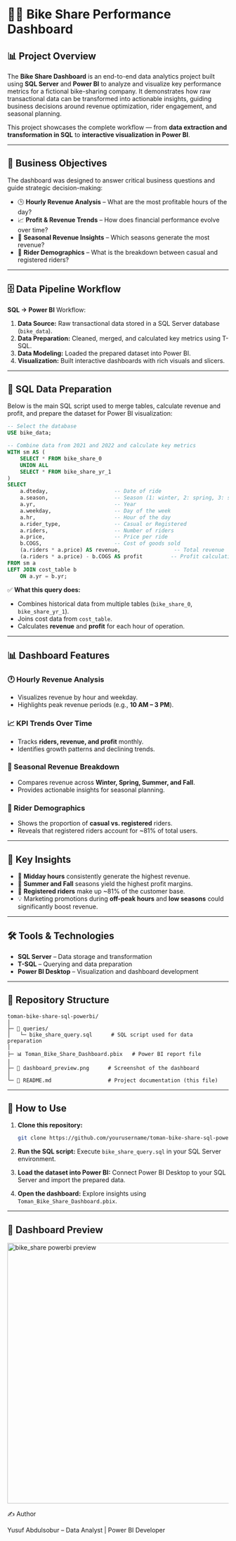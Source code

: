 # 🚴‍♂️ Bike Share Performance Dashboard

## 📊 Project Overview

The **Bike Share Dashboard** is an end-to-end data analytics project built using **SQL Server** and **Power BI** to analyze and visualize key performance metrics for a fictional bike-sharing company.
It demonstrates how raw transactional data can be transformed into actionable insights, guiding business decisions around revenue optimization, rider engagement, and seasonal planning.

This project showcases the complete workflow — from **data extraction and transformation in SQL** to **interactive visualization in Power BI**.

---

## 🎯 Business Objectives

The dashboard was designed to answer critical business questions and guide strategic decision-making:

* 🕒 **Hourly Revenue Analysis** – What are the most profitable hours of the day?
* 📈 **Profit & Revenue Trends** – How does financial performance evolve over time?
* 🍂 **Seasonal Revenue Insights** – Which seasons generate the most revenue?
* 👤 **Rider Demographics** – What is the breakdown between casual and registered riders?

---

## 🗄️ Data Pipeline Workflow

**SQL → Power BI** Workflow:

1. **Data Source:** Raw transactional data stored in a SQL Server database (`bike_data`).
2. **Data Preparation:** Cleaned, merged, and calculated key metrics using T-SQL.
3. **Data Modeling:** Loaded the prepared dataset into Power BI.
4. **Visualization:** Built interactive dashboards with rich visuals and slicers.

---

## 🧠 SQL Data Preparation

Below is the main SQL script used to merge tables, calculate revenue and profit, and prepare the dataset for Power BI visualization:

```sql
-- Select the database
USE bike_data;

-- Combine data from 2021 and 2022 and calculate key metrics
WITH sm AS (
    SELECT * FROM bike_share_0
    UNION ALL
    SELECT * FROM bike_share_yr_1
)
SELECT 
    a.dteday,                     -- Date of ride
    a.season,                     -- Season (1: winter, 2: spring, 3: summer, 4: fall)
    a.yr,                         -- Year
    a.weekday,                    -- Day of the week
    a.hr,                         -- Hour of the day
    a.rider_type,                 -- Casual or Registered
    a.riders,                     -- Number of riders
    a.price,                      -- Price per ride
    b.COGS,                       -- Cost of goods sold
    (a.riders * a.price) AS revenue,                 -- Total revenue
    (a.riders * a.price) - b.COGS AS profit         -- Profit calculation
FROM sm a
LEFT JOIN cost_table b
    ON a.yr = b.yr;
```

✅ **What this query does:**

* Combines historical data from multiple tables (`bike_share_0`, `bike_share_yr_1`).
* Joins cost data from `cost_table`.
* Calculates **revenue** and **profit** for each hour of operation.

---

## 📊 Dashboard Features

### 🕐 Hourly Revenue Analysis

* Visualizes revenue by hour and weekday.
* Highlights peak revenue periods (e.g., **10 AM – 3 PM**).

### 📈 KPI Trends Over Time

* Tracks **riders, revenue, and profit** monthly.
* Identifies growth patterns and declining trends.

### 🍂 Seasonal Revenue Breakdown

* Compares revenue across **Winter, Spring, Summer, and Fall**.
* Provides actionable insights for seasonal planning.

### 👤 Rider Demographics

* Shows the proportion of **casual vs. registered** riders.
* Reveals that registered riders account for ~81% of total users.

---

## 🧠 Key Insights

* 🚀 **Midday hours** consistently generate the highest revenue.
* 📆 **Summer and Fall** seasons yield the highest profit margins.
* 👤 **Registered riders** make up ~81% of the customer base.
* 💡 Marketing promotions during **off-peak hours** and **low seasons** could significantly boost revenue.

---

## 🛠️ Tools & Technologies

* **SQL Server** – Data storage and transformation
* **T-SQL** – Querying and data preparation
* **Power BI Desktop** – Visualization and dashboard development

---

## 📁 Repository Structure

```
toman-bike-share-sql-powerbi/
│
├─ 📜 queries/
│   └─ bike_share_query.sql      # SQL script used for data preparation
│
├─ 📊 Toman_Bike_Share_Dashboard.pbix   # Power BI report file
│
├─ 📸 dashboard_preview.png      # Screenshot of the dashboard
│
└─ 📘 README.md                  # Project documentation (this file)
```

---

## 🚀 How to Use

1. **Clone this repository:**

   ```bash
   git clone https://github.com/yourusername/toman-bike-share-sql-powerbi.git
   ```
2. **Run the SQL script:**
   Execute `bike_share_query.sql` in your SQL Server environment.
3. **Load the dataset into Power BI:**
   Connect Power BI Desktop to your SQL Server and import the prepared data.
4. **Open the dashboard:**
   Explore insights using `Toman_Bike_Share_Dashboard.pbix`.

---

## 📸 Dashboard Preview

<img width="1218" height="594" alt="bike_share powerbi preview" src="https://github.com/user-attachments/assets/1d19b819-beeb-4712-9acc-103d159046b4" />

✍️ Author

Yusuf Abdulsobur – Data Analyst | Power BI Developer

